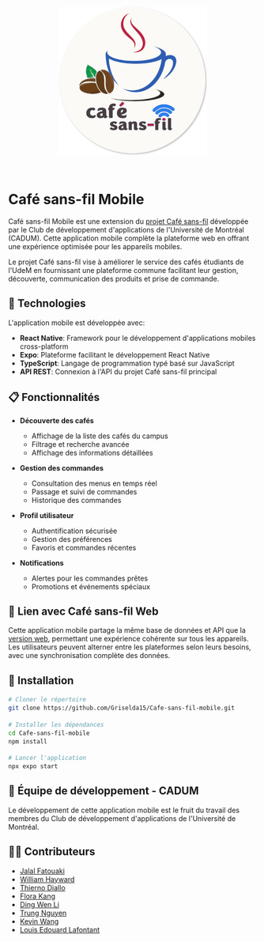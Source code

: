 <br/>
<br/>
<p align="center">
  <a href="https://cafesansfil.onrender.com/">
    <img src="logo.png" width="300">
  </a>
</p>
<br/>

# Café sans-fil Mobile

Café sans-fil Mobile est une extension du [projet Café sans-fil](https://github.com/ceduni/cafe-sans-fil) développée par le Club de développement d'applications de l'Université de Montréal (CADUM). Cette application mobile complète la plateforme web en offrant une expérience optimisée pour les appareils mobiles.

Le projet Café sans-fil vise à améliorer le service des cafés étudiants de l'UdeM en fournissant une plateforme commune facilitant leur gestion, découverte, communication des produits et prise de commande.

## 📱 Technologies

L'application mobile est développée avec:

- **React Native**: Framework pour le développement d'applications mobiles cross-platform
- **Expo**: Plateforme facilitant le développement React Native
- **TypeScript**: Langage de programmation typé basé sur JavaScript
- **API REST**: Connexion à l'API du projet Café sans-fil principal

## 📋 Fonctionnalités

- **Découverte des cafés**
  - Affichage de la liste des cafés du campus
  - Filtrage et recherche avancée
  - Affichage des informations détaillées
  
- **Gestion des commandes**
  - Consultation des menus en temps réel
  - Passage et suivi de commandes
  - Historique des commandes
  
- **Profil utilisateur**
  - Authentification sécurisée
  - Gestion des préférences
  - Favoris et commandes récentes

- **Notifications**
  - Alertes pour les commandes prêtes
  - Promotions et événements spéciaux

## 🔄 Lien avec Café sans-fil Web

Cette application mobile partage la même base de données et API que la [version web](https://cafesansfil.onrender.com/), permettant une expérience cohérente sur tous les appareils. Les utilisateurs peuvent alterner entre les plateformes selon leurs besoins, avec une synchronisation complète des données.

## 🚀 Installation

```bash
# Cloner le répertoire
git clone https://github.com/Griselda15/Cafe-sans-fil-mobile.git

# Installer les dépendances
cd Cafe-sans-fil-mobile
npm install

# Lancer l'application
npx expo start
```

## 👥 Équipe de développement - CADUM

Le développement de cette application mobile est le fruit du travail des membres du Club de développement d'applications de l'Université de Montréal.

## 👨‍💻 Contributeurs

- [Jalal Fatouaki](https://github.com/jalalfatouakii) 
- [William Hayward](https://github.com/Griselda15)
- [Thierno Diallo](https://github.com/dthierno/CafeSansFils) 
- [Flora Kang](https://github.com/flower-png) 
- [Ding Wen Li](https://github.com/echobat88) 
- [Trung Nguyen](https://github.com/likeskymore) 
- [Kevin Wang](https://github.com/Kevin-Wang78) 
- [Louis Edouard Lafontant](https://github.com/lelafontant) 

